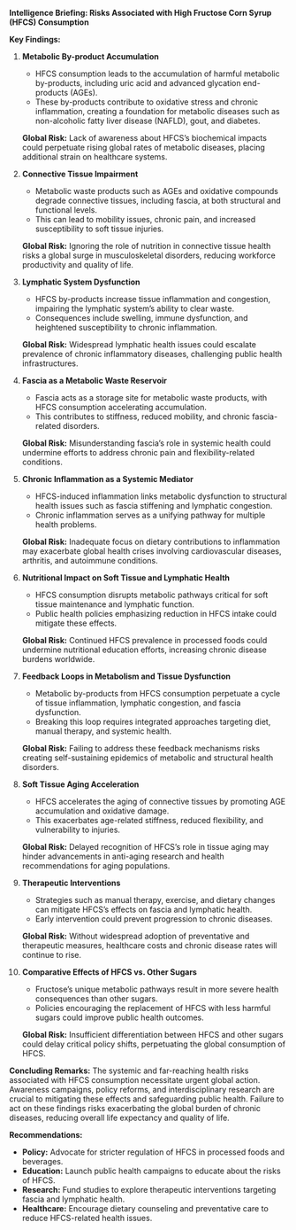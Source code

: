 **Intelligence Briefing: Risks Associated with High Fructose Corn Syrup (HFCS) Consumption**

**Key Findings:**

1. **Metabolic By-product Accumulation**
   - HFCS consumption leads to the accumulation of harmful metabolic by-products, including uric acid and advanced glycation end-products (AGEs).
   - These by-products contribute to oxidative stress and chronic inflammation, creating a foundation for metabolic diseases such as non-alcoholic fatty liver disease (NAFLD), gout, and diabetes.

   **Global Risk:** Lack of awareness about HFCS’s biochemical impacts could perpetuate rising global rates of metabolic diseases, placing additional strain on healthcare systems.

2. **Connective Tissue Impairment**
   - Metabolic waste products such as AGEs and oxidative compounds degrade connective tissues, including fascia, at both structural and functional levels.
   - This can lead to mobility issues, chronic pain, and increased susceptibility to soft tissue injuries.

   **Global Risk:** Ignoring the role of nutrition in connective tissue health risks a global surge in musculoskeletal disorders, reducing workforce productivity and quality of life.

3. **Lymphatic System Dysfunction**
   - HFCS by-products increase tissue inflammation and congestion, impairing the lymphatic system’s ability to clear waste.
   - Consequences include swelling, immune dysfunction, and heightened susceptibility to chronic inflammation.

   **Global Risk:** Widespread lymphatic health issues could escalate prevalence of chronic inflammatory diseases, challenging public health infrastructures.

4. **Fascia as a Metabolic Waste Reservoir**
   - Fascia acts as a storage site for metabolic waste products, with HFCS consumption accelerating accumulation.
   - This contributes to stiffness, reduced mobility, and chronic fascia-related disorders.

   **Global Risk:** Misunderstanding fascia’s role in systemic health could undermine efforts to address chronic pain and flexibility-related conditions.

5. **Chronic Inflammation as a Systemic Mediator**
   - HFCS-induced inflammation links metabolic dysfunction to structural health issues such as fascia stiffening and lymphatic congestion.
   - Chronic inflammation serves as a unifying pathway for multiple health problems.

   **Global Risk:** Inadequate focus on dietary contributions to inflammation may exacerbate global health crises involving cardiovascular diseases, arthritis, and autoimmune conditions.

6. **Nutritional Impact on Soft Tissue and Lymphatic Health**
   - HFCS consumption disrupts metabolic pathways critical for soft tissue maintenance and lymphatic function.
   - Public health policies emphasizing reduction in HFCS intake could mitigate these effects.

   **Global Risk:** Continued HFCS prevalence in processed foods could undermine nutritional education efforts, increasing chronic disease burdens worldwide.

7. **Feedback Loops in Metabolism and Tissue Dysfunction**
   - Metabolic by-products from HFCS consumption perpetuate a cycle of tissue inflammation, lymphatic congestion, and fascia dysfunction.
   - Breaking this loop requires integrated approaches targeting diet, manual therapy, and systemic health.

   **Global Risk:** Failing to address these feedback mechanisms risks creating self-sustaining epidemics of metabolic and structural health disorders.

8. **Soft Tissue Aging Acceleration**
   - HFCS accelerates the aging of connective tissues by promoting AGE accumulation and oxidative damage.
   - This exacerbates age-related stiffness, reduced flexibility, and vulnerability to injuries.

   **Global Risk:** Delayed recognition of HFCS’s role in tissue aging may hinder advancements in anti-aging research and health recommendations for aging populations.

9. **Therapeutic Interventions**
   - Strategies such as manual therapy, exercise, and dietary changes can mitigate HFCS’s effects on fascia and lymphatic health.
   - Early intervention could prevent progression to chronic diseases.

   **Global Risk:** Without widespread adoption of preventative and therapeutic measures, healthcare costs and chronic disease rates will continue to rise.

10. **Comparative Effects of HFCS vs. Other Sugars**
    - Fructose’s unique metabolic pathways result in more severe health consequences than other sugars.
    - Policies encouraging the replacement of HFCS with less harmful sugars could improve public health outcomes.

    **Global Risk:** Insufficient differentiation between HFCS and other sugars could delay critical policy shifts, perpetuating the global consumption of HFCS.

**Concluding Remarks:**
The systemic and far-reaching health risks associated with HFCS consumption necessitate urgent global action. Awareness campaigns, policy reforms, and interdisciplinary research are crucial to mitigating these effects and safeguarding public health. Failure to act on these findings risks exacerbating the global burden of chronic diseases, reducing overall life expectancy and quality of life.

**Recommendations:**
- **Policy:** Advocate for stricter regulation of HFCS in processed foods and beverages.
- **Education:** Launch public health campaigns to educate about the risks of HFCS.
- **Research:** Fund studies to explore therapeutic interventions targeting fascia and lymphatic health.
- **Healthcare:** Encourage dietary counseling and preventative care to reduce HFCS-related health issues.
